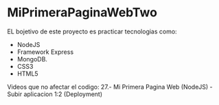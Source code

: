 # MiPrimeraPaginaWebTwo
EL bojetivo de este proyecto es practicar tecnologias como:

* NodeJS
* Framework Express
* MongoDB.
* CSS3
* HTML5

Videos que no afectar el codigo:
27.- Mi Primera Pagina Web (NodeJS) - Subir aplicacion 1:2 (Deployment)
